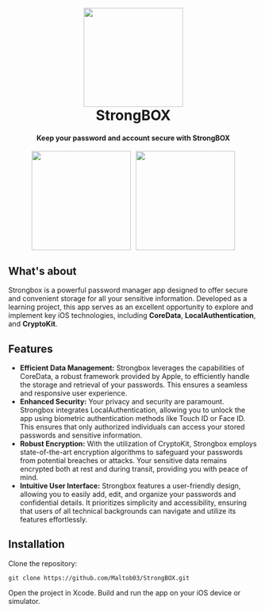 <h1 align="center">
  <br>
  <a><img src="https://res.cloudinary.com/maltob03/image/upload/v1684678175/LockerAppIcon_hcumxn.png" width="200"></a>
  <br>
  StrongBOX
  <br>
</h1>

<h4 align="center">Keep your password and account secure with StrongBOX</h4>

<!-- 
<p align="center">
  <a href="https://badge.fury.io/js/electron-markdownify">
    <img src="https://badge.fury.io/js/electron-markdownify.svg"
         alt="Gitter">
  </a>
  <a href="https://gitter.im/amitmerchant1990/electron-markdownify"><img src="https://badges.gitter.im/amitmerchant1990/electron-markdownify.svg"></a>
  <a href="https://saythanks.io/to/bullredeyes@gmail.com">
      <img src="https://img.shields.io/badge/SayThanks.io-%E2%98%BC-1EAEDB.svg">
  </a>
  <a href="https://www.paypal.me/AmitMerchant">
    <img src="https://img.shields.io/badge/$-donate-ff69b4.svg?maxAge=2592000&amp;style=flat">
  </a>
</p>

<p align="center">
  <a href="#key-features">Key Features</a> •
  <a href="#how-to-use">How To Use</a> •
  <a href="#download">Download</a> •
  <a href="#credits">Credits</a> •
  <a href="#related">Related</a> •
  <a href="#license">License</a>
</p>
-->
<div align="center">
<div style="display: flex; justify-content: center;">
  <a><img src="https://res.cloudinary.com/maltob03/image/upload/v1684678524/IMG_0475_tq0dna.png" width="200"></a>
  <a style="margin-left: 10px;"><img src="https://res.cloudinary.com/maltob03/image/upload/v1684678525/IMG_0476_xmbviz.png" width="200"></a>
</div>
</div>


## What's about

Strongbox is a powerful password manager app designed to offer secure and convenient storage for all your sensitive information. Developed as a learning project, this app serves as an excellent opportunity to explore and implement key iOS technologies, including **CoreData**, **LocalAuthentication**, and **CryptoKit**.

## Features

* **Efficient Data Management:** Strongbox leverages the capabilities of CoreData, a robust framework provided by Apple, to efficiently handle the storage and retrieval of your passwords. This ensures a seamless and responsive user experience.
* **Enhanced Security:** Your privacy and security are paramount. Strongbox integrates LocalAuthentication, allowing you to unlock the app using biometric authentication methods like Touch ID or Face ID. This ensures that only authorized individuals can access your stored passwords and sensitive information.
* **Robust Encryption:** With the utilization of CryptoKit, Strongbox employs state-of-the-art encryption algorithms to safeguard your passwords from potential breaches or attacks. Your sensitive data remains encrypted both at rest and during transit, providing you with peace of mind.
* **Intuitive User Interface:** Strongbox features a user-friendly design, allowing you to easily add, edit, and organize your passwords and confidential details. It prioritizes simplicity and accessibility, ensuring that users of all technical backgrounds can navigate and utilize its features effortlessly.


## Installation

Clone the repository:

```
git clone https://github.com/Maltob03/StrongBOX.git
```
Open the project in Xcode.
Build and run the app on your iOS device or simulator.
